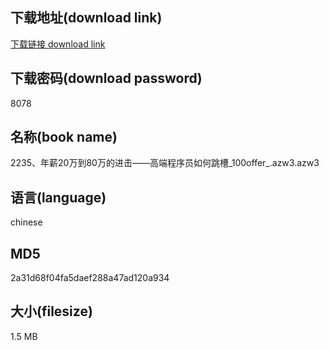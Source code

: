 ## 下载地址(download link)
[下载链接 download link](https://voluble-croquembouche-d321dc.netlify.app/?s=2235%E3%80%81%E5%B9%B4%E8%96%AA20%E4%B8%87%E5%88%B080%E4%B8%87%E7%9A%84%E8%BF%9B%E5%87%BB%E2%80%94%E2%80%94%E9%AB%98%E7%AB%AF%E7%A8%8B%E5%BA%8F%E5%91%98%E5%A6%82%E4%BD%95%E8%B7%B3%E6%A7%BD_100offer_.azw3)

## 下载密码(download password)
8078

## 名称(book name)
2235、年薪20万到80万的进击——高端程序员如何跳槽_100offer_.azw3.azw3

## 语言(language)
chinese

## MD5
2a31d68f04fa5daef288a47ad120a934

## 大小(filesize)
1.5 MB
